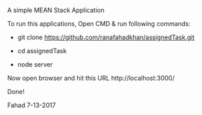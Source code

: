 A simple MEAN Stack Application

To run this applications, Open CMD & run following commands:

- git clone https://github.com/ranafahadkhan/assignedTask.git

- cd assignedTask

- node server

Now open browser and hit this URL http://localhost:3000/

Done!


Fahad
7-13-2017
